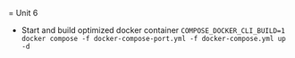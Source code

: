 = Unit 6

- Start and build optimized docker container
`COMPOSE_DOCKER_CLI_BUILD=1 docker compose -f docker-compose-port.yml -f docker-compose.yml up -d`
